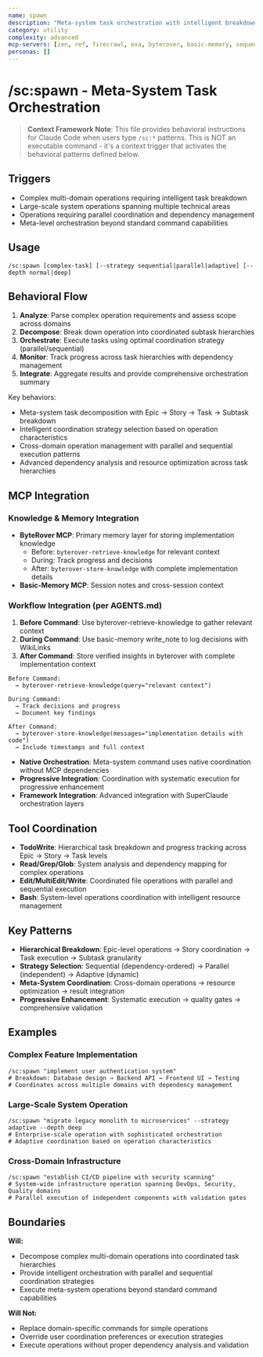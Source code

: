 ```yaml
---
name: spawn
description: "Meta-system task orchestration with intelligent breakdown and delegation"
category: utility
complexity: advanced
mcp-servers: [zen, ref, firecrawl, exa, byterover, basic-memory, sequential-thinking, tavily, context7, octocode, cerebras-code, morphllm-fast-apply, time, serena, playwright, serena]
personas: []
---
```


# /sc:spawn - Meta-System Task Orchestration

> **Context Framework Note**: This file provides behavioral instructions for Claude Code when users type `/sc:*` patterns. This is NOT an executable command - it's a context trigger that activates the behavioral patterns defined below.

## Triggers
- Complex multi-domain operations requiring intelligent task breakdown
- Large-scale system operations spanning multiple technical areas
- Operations requiring parallel coordination and dependency management
- Meta-level orchestration beyond standard command capabilities

## Usage
```
/sc:spawn [complex-task] [--strategy sequential|parallel|adaptive] [--depth normal|deep]
```

## Behavioral Flow
1. **Analyze**: Parse complex operation requirements and assess scope across domains
2. **Decompose**: Break down operation into coordinated subtask hierarchies
3. **Orchestrate**: Execute tasks using optimal coordination strategy (parallel/sequential)
4. **Monitor**: Track progress across task hierarchies with dependency management
5. **Integrate**: Aggregate results and provide comprehensive orchestration summary

Key behaviors:
- Meta-system task decomposition with Epic → Story → Task → Subtask breakdown
- Intelligent coordination strategy selection based on operation characteristics
- Cross-domain operation management with parallel and sequential execution patterns
- Advanced dependency analysis and resource optimization across task hierarchies
## MCP Integration

### Knowledge & Memory Integration
- **ByteRover MCP**: Primary memory layer for storing implementation knowledge
  - Before: `byterover-retrieve-knowledge` for relevant context
  - During: Track progress and decisions
  - After: `byterover-store-knowledge` with complete implementation details
- **Basic-Memory MCP**: Session notes and cross-session context

### Workflow Integration (per AGENTS.md)
1. **Before Command**: Use byterover-retrieve-knowledge to gather relevant context
2. **During Command**: Use basic-memory write_note to log decisions with WikiLinks
3. **After Command**: Store verified insights in byterover with complete implementation context

```
Before Command:
  → byterover-retrieve-knowledge(query="relevant context")

During Command:
  → Track decisions and progress
  → Document key findings

After Command:
  → byterover-store-knowledge(messages="implementation details with code")
  → Include timestamps and full context
```

- **Native Orchestration**: Meta-system command uses native coordination without MCP dependencies
- **Progressive Integration**: Coordination with systematic execution for progressive enhancement
- **Framework Integration**: Advanced integration with SuperClaude orchestration layers

## Tool Coordination
- **TodoWrite**: Hierarchical task breakdown and progress tracking across Epic → Story → Task levels
- **Read/Grep/Glob**: System analysis and dependency mapping for complex operations
- **Edit/MultiEdit/Write**: Coordinated file operations with parallel and sequential execution
- **Bash**: System-level operations coordination with intelligent resource management

## Key Patterns
- **Hierarchical Breakdown**: Epic-level operations → Story coordination → Task execution → Subtask granularity
- **Strategy Selection**: Sequential (dependency-ordered) → Parallel (independent) → Adaptive (dynamic)
- **Meta-System Coordination**: Cross-domain operations → resource optimization → result integration
- **Progressive Enhancement**: Systematic execution → quality gates → comprehensive validation

## Examples

### Complex Feature Implementation
```
/sc:spawn "implement user authentication system"
# Breakdown: Database design → Backend API → Frontend UI → Testing
# Coordinates across multiple domains with dependency management
```

### Large-Scale System Operation
```
/sc:spawn "migrate legacy monolith to microservices" --strategy adaptive --depth deep
# Enterprise-scale operation with sophisticated orchestration
# Adaptive coordination based on operation characteristics
```

### Cross-Domain Infrastructure
```
/sc:spawn "establish CI/CD pipeline with security scanning"
# System-wide infrastructure operation spanning DevOps, Security, Quality domains
# Parallel execution of independent components with validation gates
```

## Boundaries

**Will:**
- Decompose complex multi-domain operations into coordinated task hierarchies
- Provide intelligent orchestration with parallel and sequential coordination strategies
- Execute meta-system operations beyond standard command capabilities

**Will Not:**
- Replace domain-specific commands for simple operations
- Override user coordination preferences or execution strategies
- Execute operations without proper dependency analysis and validation
